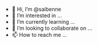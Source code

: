 - 👋 Hi, I’m @saibenne
- 👀 I’m interested in ...
- 🌱 I’m currently learning ...
- 💞️ I’m looking to collaborate on ...
- 📫 How to reach me ...

<!---
saibenne/saibenne is a ✨ special ✨ repository because its `README.md` (this file) appears on your GitHub profile.
You can click the Preview link to take a look at your changes.
--->
